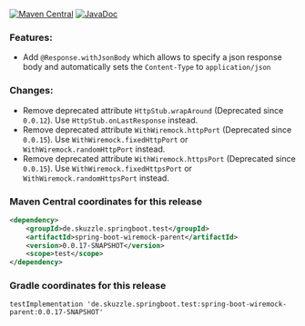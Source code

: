 [![Maven Central](https://img.shields.io/static/v1?label=MavenCentral&message=0.0.17-SNAPSHOT&color=blue)](https://search.maven.org/artifact/de.skuzzle.springboot.test/spring-boot-wiremock-parent/0.0.17-SNAPSHOT/jar) [![JavaDoc](https://img.shields.io/static/v1?label=JavaDoc&message=0.0.17-SNAPSHOT&color=orange)](http://www.javadoc.io/doc/de.skuzzle.springboot.test/spring-boot-wiremock-parent/0.0.17-SNAPSHOT)

### Features:
* Add `@Response.withJsonBody` which allows to specify a json response body and automatically sets the `Content-Type` to `application/json` 

### Changes:
* Remove deprecated attribute `HttpStub.wrapAround` (Deprecated since `0.0.12`). Use `HttpStub.onLastResponse` instead.
* Remove deprecated attribute `WithWiremock.httpPort` (Deprecated since `0.0.15`). Use `WithWiremock.fixedHttpPort` or `WithWiremock.randomHttpPort` instead.
* Remove deprecated attribute `WithWiremock.httpsPort` (Deprecated since `0.0.15`). Use `WithWiremock.fixedHttpsPort` or `WithWiremock.randomHttpsPort` instead.

### Maven Central coordinates for this release

```xml
<dependency>
    <groupId>de.skuzzle.springboot.test</groupId>
    <artifactId>spring-boot-wiremock-parent</artifactId>
    <version>0.0.17-SNAPSHOT</version>
    <scope>test</scope>
</dependency>
```

### Gradle coordinates for this release

```
testImplementation 'de.skuzzle.springboot.test:spring-boot-wiremock-parent:0.0.17-SNAPSHOT'
```
